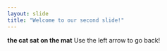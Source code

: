 ```yaml
---
layout: slide
title: "Welcome to our second slide!"
---
```

<b>the cat sat on the mat</b>
Use the left arrow to go back!
